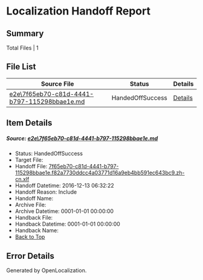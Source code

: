 # <a name='report-top'></a> Localization Handoff Report

## Summary
 Total Files | 1

## File List
 Source File | Status | Details 
 ----------- | ------ | ------- 
 [e2e\7f65eb70-c81d-4441-b797-115298bbae1e.md](https://github.com/OpenLocalizationTestOrg/ol-test0/blob/379a68d75414575de91563bf8f8128d2d11931af/e2e/7f65eb70-c81d-4441-b797-115298bbae1e.md) | HandedOffSuccess | [Details](#1ecaf0a1b24eacae4126631b6bb00613f21daff31)

## Item Details
##### <a name='1ecaf0a1b24eacae4126631b6bb00613f21daff31'></a> Source: [e2e\7f65eb70-c81d-4441-b797-115298bbae1e.md](https://github.com/OpenLocalizationTestOrg/ol-test0/blob/379a68d75414575de91563bf8f8128d2d11931af/e2e/7f65eb70-c81d-4441-b797-115298bbae1e.md)
* Status: HandedOffSuccess
* Target File: 
* Handoff File: [7f65eb70-c81d-4441-b797-115298bbae1e.f82a7730ddcc4a03771d16a9eb4bb591ec643bc9.zh-cn.xlf](https://github.com/OpenLocalizationTestOrg/ol-test0-handoff/blob/eac6a4ae43244d3c4fd3c02fd7ccb038053e32c1/ol-handoff/OpenLocalizationTestOrg/ol-test0-zhcn/qimu/ht/7f65eb70-c81d-4441-b797-115298bbae1e.f82a7730ddcc4a03771d16a9eb4bb591ec643bc9.zh-cn.xlf)
* Handoff Datetime: 2016-12-13 06:32:22
* Handoff Reason: Include
* Handoff Name: 
* Archive File: 
* Archive Datetime: 0001-01-01 00:00:00
* Handback File: 
* Handback Datetime: 0001-01-01 00:00:00
* Handback Name: 
* [Back to Top](#report-top)


## Error Details

Generated by OpenLocalization.
